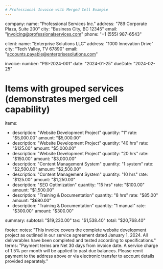 ```yaml
---
# Professional Invoice with Merged Cell Example
---
```


company:
  name: "Professional Services Inc."
  address: "789 Corporate Plaza, Suite 200"
  city: "Business City, BC 12345"
  email: "invoicing@professionalservices.com"
  phone: "+1 (555) 987-6543"

client:
  name: "Enterprise Solutions LLC"
  address: "1000 Innovation Drive"
  city: "Tech Valley, TV 67890"
  email: "accounts.payable@enterprisesolutions.com"

invoice:
  number: "PSI-2024-001"
  date: "2024-01-25"
  dueDate: "2024-02-25"

# Items with grouped services (demonstrates merged cell capability)
items:
  - description: "Website Development Project"
    quantity: "1"
    rate: "$5,000.00"
    amount: "$5,000.00"
  - description: "Website Development Project"
    quantity: "40 hrs"
    rate: "$125.00"
    amount: "$5,000.00"
  - description: "Website Development Project"
    quantity: "20 hrs"
    rate: "$150.00"
    amount: "$3,000.00"
  - description: "Content Management System"
    quantity: "1 system"
    rate: "$2,500.00"
    amount: "$2,500.00"
  - description: "Content Management System"
    quantity: "10 hrs"
    rate: "$125.00"
    amount: "$1,250.00"
  - description: "SEO Optimization"
    quantity: "15 hrs"
    rate: "$100.00"
    amount: "$1,500.00"
  - description: "Training & Documentation"
    quantity: "8 hrs"
    rate: "$85.00"
    amount: "$680.00"
  - description: "Training & Documentation"
    quantity: "1 manual"
    rate: "$300.00"
    amount: "$300.00"

summary:
  subtotal: "$19,230.00"
  tax: "$1,538.40"
  total: "$20,768.40"

footer:
  notes: "This invoice covers the complete website development project as outlined in our service agreement dated January 1, 2024. All deliverables have been completed and tested according to specifications."
  terms: "Payment terms are Net 30 days from invoice date. A service charge of 1.5% per month will be applied to past due balances. Please remit payment to the address above or via electronic transfer to account details provided separately."